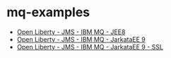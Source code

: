 # mq-examples

* [Open Liberty - JMS - IBM MQ - JEE8](./openliberty-jms-ibmmq-jee8/README.md)
* [Open Liberty - JMS - IBM MQ - JarkataEE 9](./openliberty-jms-ibmmq-jarkataee9/README.md)
* [Open Liberty - JMS - IBM MQ - JarkataEE 9 - SSL](./openliberty-jms-ibmmq-jarkataee9-ssl/README.md)
